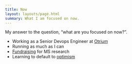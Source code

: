 ```yaml
---
title: Now
layout: layouts/page.html
summary: What I am focused on now.
---
```


My answer to the question, “what are you focused on now?”.

- Working as a Senior Devops Engineer at [Otrium](https://www.otrium.nl)
- Running as much as I can
- [Fundraising](https://www.msmotion.nl/fundraisers/mijndert-stuij) for MS research
- Learning to default to [optimism](https://stephango.com/optimism)
